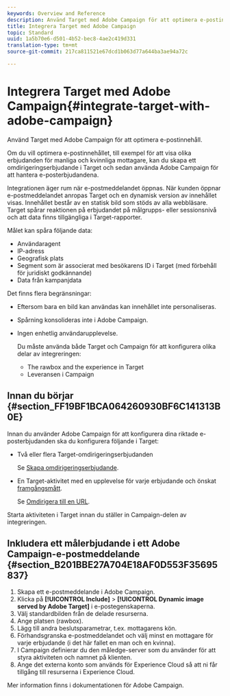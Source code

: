 ```yaml
---
keywords: Overview and Reference
description: Använd Target med Adobe Campaign för att optimera e-postinnehåll.
title: Integrera Target med Adobe Campaign
topic: Standard
uuid: 1a5b70e6-d501-4b52-bec8-4ae2c419d331
translation-type: tm+mt
source-git-commit: 217ca811521e67dcd1b063d77a644ba3ae94a72c

---
```



# Integrera Target med Adobe Campaign{#integrate-target-with-adobe-campaign}

Använd Target med Adobe Campaign för att optimera e-postinnehåll.

Om du vill optimera e-postinnehållet, till exempel för att visa olika erbjudanden för manliga och kvinnliga mottagare, kan du skapa ett omdirigeringserbjudande i Target och sedan använda Adobe Campaign för att hantera e-posterbjudandena.

Integrationen äger rum när e-postmeddelandet öppnas. När kunden öppnar e-postmeddelandet anropas Target och en dynamisk version av innehållet visas. Innehållet består av en statisk bild som stöds av alla webbläsare. Target spårar reaktionen på erbjudandet på målgrupps- eller sessionsnivå och att data finns tillgängliga i Target-rapporter.

Målet kan spåra följande data:

* Användaragent
* IP-adress
* Geografisk plats
* Segment som är associerat med besökarens ID i Target (med förbehåll för juridiskt godkännande)
* Data från kampanjdata

Det finns flera begränsningar:

* Eftersom bara en bild kan användas kan innehållet inte personaliseras.
* Spårning konsolideras inte i Adobe Campaign.
* Ingen enhetlig användarupplevelse.

   Du måste använda både Target och Campaign för att konfigurera olika delar av integreringen:

   * The rawbox and the experience in Target
   * Leveransen i Campaign

## Innan du börjar {#section_FF19BF1BCA064260930BF6C141313B0E}

Innan du använder Adobe Campaign för att konfigurera dina riktade e-posterbjudanden ska du konfigurera följande i Target:

* Två eller flera Target-omdirigeringserbjudanden

   Se [Skapa omdirigeringserbjudande](/help/c-experiences/c-manage-content/offer-redirect.md).
* En Target-aktivitet med en upplevelse för varje erbjudande och önskat [framgångsmått](/help/c-activities/r-success-metrics/success-metrics.md).

   Se [Omdirigera till en URL](/help/c-experiences/c-visual-experience-composer/redirect-offer.md).

Starta aktiviteten i Target innan du ställer in Campaign-delen av integreringen.

## Inkludera ett målerbjudande i ett Adobe Campaign-e-postmeddelande {#section_B201BBE27A704E18AF0D553F35695837}

1. Skapa ett e-postmeddelande i Adobe Campaign.
1. Klicka på **[!UICONTROL Include]** > **[!UICONTROL Dynamic image served by Adobe Target]** i e-postegenskaperna.
1. Välj standardbilden från de delade resurserna.
1. Ange platsen (rawbox).
1. Lägg till andra beslutsparametrar, t.ex. mottagarens kön.
1. Förhandsgranska e-postmeddelandet och välj minst en mottagare för varje erbjudande (i det här fallet en man och en kvinna).
1. I Campaign definierar du den måledge-server som du använder för att styra aktiviteten och namnet på klienten.
1. Ange det externa konto som används för Experience Cloud så att ni får tillgång till resurserna i Experience Cloud.

Mer information finns i dokumentationen för Adobe Campaign.
